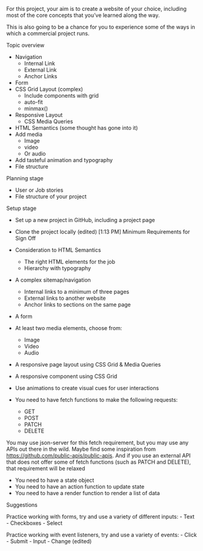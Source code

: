 For this project, your aim is to create a website of your choice, including most of the core concepts that you’ve learned along the way.

This is also going to be a chance for you to experience some of the ways in which a commercial project runs.

 Topic overview 

- Navigation
    - Internal Link
    - External Link
    - Anchor Links
- Form
- CSS Grid Layout (complex)
    - Include components with grid
    - auto-fit
    - minmax()
- Responsive Layout
    - CSS Media Queries
- HTML Semantics (some thought has gone into it)
- Add media
    - Image
    - video
    - Or audio
- Add tasteful animation and typography
- File structure

 Planning stage  

- User or Job stories
- File structure of your project

 Setup stage 

- Set up a new project in GitHub, including a project page
- Clone the project locally (edited)
[1:13 PM]
 Minimum Requirements for Sign Off 

- Consideration to HTML Semantics
    - The right HTML elements for the job
    - Hierarchy with typography
- A complex sitemap/navigation
    - Internal links to a minimum of three pages
    - External links to another website
    - Anchor links to sections on the same page
- A form
- At least two media elements, choose from:
    - Image
    - Video
    - Audio
- A responsive page layout using CSS Grid & Media Queries
- A responsive component using CSS Grid
- Use animations to create visual cues for user interactions

- You need to have fetch functions to make the following requests:
    - GET
    - POST
    - PATCH
    - DELETE

You may use json-server for this fetch requirement, but you may use any APIs out there in the wild. Maybe find some inspiration from https://github.com/public-apis/public-apis. And if you use an external API that does not offer some of fetch functions (such as PATCH and DELETE), that requirement will be relaxed 

- You need to have a state object
- You need to have an action function to update state
- You need to have a render function to render a list of data

 Suggestions 

Practice working with forms, try and use a variety of different inputs:
    - Text
    - Checkboxes
    - Select

Practice working with event listeners, try and use a variety of events:
    - Click
    - Submit
    - Input
    - Change (edited)
